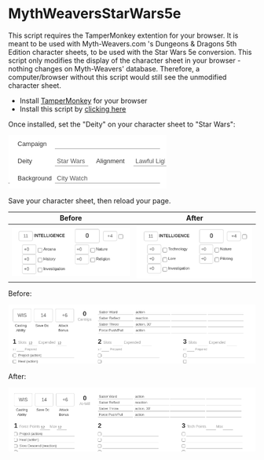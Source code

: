 # MythWeaversStarWars5e
This script requires the TamperMonkey extention for your browser.
It is meant to be used with Myth-Weavers.com 's Dungeons & Dragons 5th Edition character sheets, to be used with the Star Wars 5e conversion. This script only modifies the display of the character
sheet in your browser - nothing changes on Myth-Weavers' database. Therefore, a computer/browser without this script would still see the unmodified character sheet.

- Install [TamperMonkey](https://www.tampermonkey.net/index.php?locale=en) for your browser
- Install this script by [clicking here](https://github.com/BlackPhoenix/MythWeaversStarWars5e/raw/refs/heads/main/Myth-Weavers%20DND%205e%20to%20Star%20Wars%205e.user.js)

Once installed, set the "Deity" on your character sheet to "Star Wars":

![Diety set to "Star Wars"](documentation/dietyStarWars.png)

Save your character sheet, then reload your page.

Before | After
--- | ---
![Skills before](documentation/SkillsBefore.png) | ![Skills after](documentation/SkillsAfter.png)

Before:

![Casting before](documentation/CastingBefore.png)

After:

![Casting after](documentation/CastingAfter.png)
